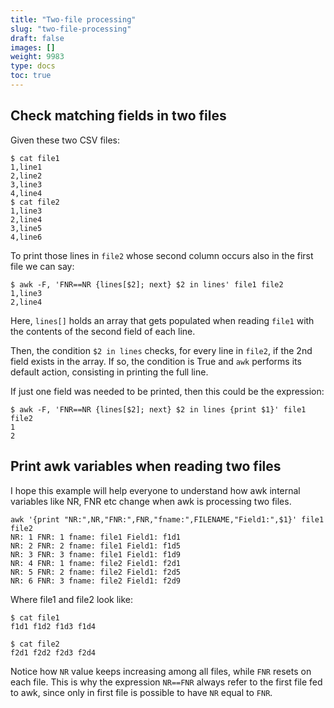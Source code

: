 ```yaml
---
title: "Two-file processing"
slug: "two-file-processing"
draft: false
images: []
weight: 9983
type: docs
toc: true
---
```


## Check matching fields in two files
Given these two CSV files:

    $ cat file1
    1,line1
    2,line2
    3,line3
    4,line4
    $ cat file2
    1,line3
    2,line4
    3,line5
    4,line6

To print those lines in `file2` whose second column occurs also in the first file we can say:

    $ awk -F, 'FNR==NR {lines[$2]; next} $2 in lines' file1 file2
    1,line3
    2,line4


Here, `lines[]` holds an array that gets populated when reading `file1` with the contents of the second field of each line.

Then, the condition `$2 in lines` checks, for every line in `file2`, if the 2nd field exists in the array. If so, the condition is True and `awk` performs its default action, consisting in printing the full line.

If just one field was needed to be printed, then this could be the expression:

    $ awk -F, 'FNR==NR {lines[$2]; next} $2 in lines {print $1}' file1 file2
    1
    2



## Print awk variables when reading two files
I hope this example will help everyone to understand how awk internal variables like NR, FNR etc change when awk is processing two files.

    awk '{print "NR:",NR,"FNR:",FNR,"fname:",FILENAME,"Field1:",$1}' file1 file2
    NR: 1 FNR: 1 fname: file1 Field1: f1d1
    NR: 2 FNR: 2 fname: file1 Field1: f1d5
    NR: 3 FNR: 3 fname: file1 Field1: f1d9
    NR: 4 FNR: 1 fname: file2 Field1: f2d1
    NR: 5 FNR: 2 fname: file2 Field1: f2d5
    NR: 6 FNR: 3 fname: file2 Field1: f2d9

Where file1 and file2 look like:

    $ cat file1
    f1d1 f1d2 f1d3 f1d4
    
    $ cat file2
    f2d1 f2d2 f2d3 f2d4

Notice how `NR` value keeps increasing among all files, while `FNR` resets on each file.
This is why the expression `NR==FNR` always refer to the first file fed to awk, since only in first file is possible to have `NR` equal to `FNR`.

